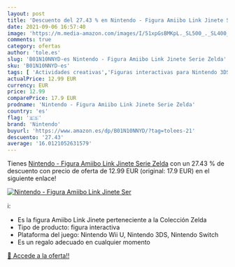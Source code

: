 ```yaml
---
layout: post
title: 'Descuento del 27.43 % en Nintendo - Figura Amiibo Link Jinete Ser'
date: 2021-09-06 16:57:40
image: 'https://m.media-amazon.com/images/I/51xpGsBMKpL._SL500_._SL400_.jpg'
comments: true
category: ofertas
author: 'tole.es'
slug: 'B01N10NNYD-es Nintendo - Figura Amiibo Link Jinete Serie Zelda'
sku: 'B01N10NNYD-es'
tags: [ 'Actividades creativas','Figuras interactivas para Nintendo 3DS y 2DS','Hardware y juegos para Nintendo 3DS y 2DS','Juegos de manualidades','Juegos para crear joyas','Juguetes','Juguetes y juegos','Sistemas heredados','Sistemas heredados de Nintendo','Sistemas heredados de PlayStation','Sistemas heredados de Xbox','Videojuegos','nintendo', ]
actualPrice: 12.99 EUR
currency: EUR
price: 12.99
comparePrice: 17.9 EUR
prodname: 'Nintendo - Figura Amiibo Link Jinete Serie Zelda'
country: 'es'
flag: '🇪🇸'
brand: 'Nintendo'
buyurl: 'https://www.amazon.es/dp/B01N10NNYD/?tag=tolees-21'
descuento: '27.43'
average: '16.0121052631579'
---
```


Tienes [Nintendo - Figura Amiibo Link Jinete Serie Zelda](https://www.amazon.es/dp/B01N10NNYD/?tag=tolees-21) con un 27.43 % de descuento con precio de oferta de 12.99 EUR (original: 17.9 EUR) en el siguiente enlace!

[![Nintendo - Figura Amiibo Link Jinete Ser](https://m.media-amazon.com/images/I/51xpGsBMKpL._SL500_._SL400_.jpg)](https://www.amazon.es/dp/B01N10NNYD/?tag=tolees-21)

ℹ️:

- Es la figura Amiibo Link Jinete perteneciente a la Colección Zelda
- Tipo de producto: figura interactiva
- Plataforma del juego: Nintendo Wii U, Nintendo 3DS, Nintendo Switch
- Es un regalo adecuado en cualquier momento

[🛒 Accede a la oferta!!](https://www.amazon.es/dp/B01N10NNYD/?tag=tolees-21)
